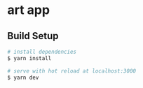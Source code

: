 # art app 

## Build Setup

```bash
# install dependencies
$ yarn install

# serve with hot reload at localhost:3000
$ yarn dev
```
